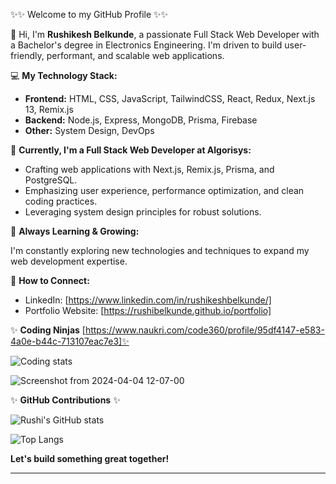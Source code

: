 ✨✨ Welcome to my GitHub Profile ✨✨

👋  Hi, I'm **Rushikesh Belkunde**, a passionate Full Stack Web Developer with a Bachelor's degree in Electronics Engineering. I'm driven to build user-friendly, performant, and scalable web applications.

💻 **My Technology Stack:**

* **Frontend:** HTML, CSS, JavaScript, TailwindCSS, React, Redux, Next.js 13, Remix.js
* **Backend:** Node.js, Express, MongoDB, Prisma, Firebase
* **Other:** System Design, DevOps

💼 **Currently, I'm a Full Stack Web Developer at Algorisys:**

* Crafting web applications with Next.js, Remix.js, Prisma, and PostgreSQL.
* Emphasizing user experience, performance optimization, and clean coding practices.
* Leveraging system design principles for robust solutions.

🌱 **Always Learning & Growing:**

I'm constantly exploring new technologies and techniques to expand my web development expertise.

🤝 **How to Connect:**

* LinkedIn: [https://www.linkedin.com/in/rushikeshbelkunde/] 
* Portfolio Website: [https://rushibelkunde.github.io/portfolio]

✨ **Coding Ninjas** [https://www.naukri.com/code360/profile/95df4147-e583-4a0e-b44c-713107eac7e3]✨

![Coding stats](https://github.com/rushibelkunde/rushibelkunde/assets/105653187/fbe03984-29e4-40a4-9d15-be8cd5cd4e4d)

![Screenshot from 2024-04-04 12-07-00](https://github.com/rushibelkunde/rushibelkunde/assets/105653187/55cf55e6-4db2-4a58-ab9d-378d36d15e69)




✨ **GitHub Contributions** ✨


![Rushi's GitHub stats](https://github-readme-stats.vercel.app/api?username=rushibelkunde&show_icons=true&theme=radical)

![Top Langs](https://github-readme-stats.vercel.app/api/top-langs/?username=rushibelkunde&layout=compact)

**Let's build something great together!**

***
